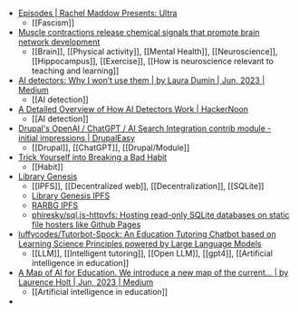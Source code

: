 - [Episodes | Rachel Maddow Presents: Ultra](https://rachel-maddow-presents-ultra.simplecast.com/episodes)
	- [[Fascism]]
- [Muscle contractions release chemical signals that promote brain network development](https://www.psypost.org/2023/06/muscle-contractions-release-chemical-signals-that-promote-brain-network-development-164208)
	- [[Brain]], [[Physical activity]], [[Mental Health]], [[Neuroscience]], [[Hippocampus]], [[Exercise]], [[How is neuroscience relevant to teaching and learning]]
- [AI detectors: Why I won’t use them | by Laura Dumin | Jun, 2023 | Medium](https://medium.com/@ldumin157/ai-detectors-why-i-wont-use-them-6d9bd7358d2b)
	- [[AI detection]]
- [A Detailed Overview of How AI Detectors Work | HackerNoon](https://hackernoon.com/a-detailed-overview-of-how-ai-detectors-work)
	- [[AI detection]]
- [Drupal's OpenAI / ChatGPT / AI Search Integration contrib module - initial impressions | DrupalEasy](https://www.drupaleasy.com/blogs/ultimike/2023/05/drupals-openai-chatgpt-ai-search-integration-contrib-module-initial)
	- [[Drupal]], [[ChatGPT]], [[Drupal/Module]]
- [Trick Yourself into Breaking a Bad Habit](https://hbr.org/2016/01/trick-yourself-into-breaking-a-bad-habit)
	- [[Habit]]
- [Library Genesis](https://libgen.fun/dweb.html)
	- [[IPFS]], [[Decentralized web]], [[Decentralization]], [[SQLite]]
	- [Library Genesis IPFS](https://libgen-crypto.ipns.dweb.link/)
	- [RARBG IPFS](https://ipfs.io/ipfs/QmbpRxBZ5HDZDVRoeAU8xFYnoP4r5eGCxdkmfFW3JbA6mq/)
	- [phiresky/sql.js-httpvfs: Hosting read-only SQLite databases on static file hosters like Github Pages](https://github.com/phiresky/sql.js-httpvfs)
- [luffycodes/Tutorbot-Spock: An Education Tutoring Chatbot based on Learning Science Principles powered by Large Language Models](https://github.com/luffycodes/Tutorbot-Spock)
	- [[LLM]], [[Intelligent tutoring]], [[Open LLM]], [[gpt4]], [[Artificial intelligence in education]]
- [A Map of AI for Education. We introduce a new map of the current… | by Laurence Holt | Jun, 2023 | Medium](https://medium.com/@LaurenceHolt/map-of-ai-for-education-cd6863fecf87)
	- [[Artificial intelligence in education]]
-